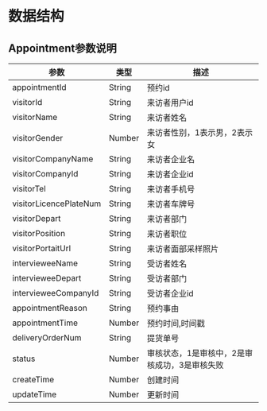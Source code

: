 # 数据结构
## Appointment参数说明
参数 | 类型 | 描述
---| ---|---
appointmentId | String | 预约id
visitorId | String | 来访者用户id
visitorName | String | 来访者姓名
visitorGender | Number | 来访者性别，1表示男，2表示女
visitorCompanyName | String | 来访者企业名
visitorCompanyId | String | 来访者企业id
visitorTel | String | 来访者手机号
visitorLicencePlateNum | String | 来访者车牌号
visitorDepart | String | 来访者部门
visitorPosition | String | 来访者职位
visitorPortaitUrl | String | 来访者面部采样照片
intervieweeName | String | 受访者姓名
intervieweeDepart | String | 受访者部门
intervieweeCompanyId | String | 受访者企业id
appointmentReason | String | 预约事由
appointmentTime | Number | 预约时间,时间戳
deliveryOrderNum | String | 提货单号 
status | Number | 审核状态，1是审核中，2是审核成功，3是审核失败
createTime | Number | 创建时间
updateTime | Number | 更新时间